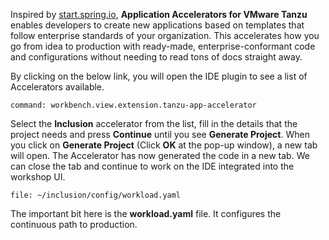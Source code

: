 Inspired by [start.spring.io](https://start.spring.io), **Application Accelerators for VMware Tanzu** enables developers to create new applications based on templates that follow enterprise standards of your organization. This accelerates how you go from idea to production with ready-made, enterprise-conformant code and configurations without needing to read tons of docs straight away.

By clicking on the below link, you will open the IDE plugin to see a list of Accelerators available.
```editor:execute-command
command: workbench.view.extension.tanzu-app-accelerator
```

Select the **Inclusion** accelerator from the list, fill in the details that the project needs and press **Continue** until you see **Generate Project**. When you click on **Generate Project** (Click **OK** at the pop-up window), a new tab will open. The Accelerator has now generated the code in a new tab. We can close the tab and continue to work on the IDE integrated into the workshop UI.

```editor:open-file
file: ~/inclusion/config/workload.yaml
```

The important bit here is the **workload.yaml** file. It configures the continuous path to production.